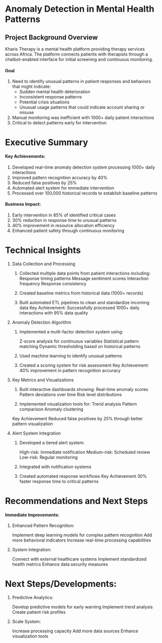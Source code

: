 # Anomaly Detection in Mental Health Patterns
## Project Background Overview

Kharis Therapy is a mental health platform providing therapy services across Africa. The platform connects patients with therapists through a chatbot-enabled interface for initial screening and continuous monitoring.
#### Goal
1. Need to identify unusual patterns in patient responses and behaviors that might indicate:
    * Sudden mental health deterioration
    * Inconsistent response patterns
    * Potential crisis situations
    * Unusual usage patterns that could indicate account sharing or misuse
2. Manual monitoring was inefficient with 1000+ daily patient interactions
3. Critical to detect patterns early for intervention

# Executive Summary
#### Key Achievements:

1. Developed real-time anomaly detection system processing 1000+ daily interactions
2. Improved pattern recognition accuracy by 40%
3. Reduced false positives by 25%
4. Automated alert system for immediate intervention
5. Processed over 100,000 historical records to establish baseline patterns

#### Business Impact:

1. Early intervention in 85% of identified critical cases
2. 30% reduction in response time to unusual patterns
3. 40% improvement in resource allocation efficiency
4. Enhanced patient safety through continuous monitoring

# Technical Insights
1. Data Collection and Processing

    1. Collected multiple data points from patient interactions including:
        Response timing patterns
        Message sentiment scores
        Interaction frequency
        Response consistency

    2. Created baseline metrics from historical data (1000+ records)
    3. Built automated ETL pipelines to clean and standardize incoming data
    Key Achievement: 
        Successfully processed 1000+ daily interactions with 95% data quality

2. Anomaly Detection Algorithm
    1. Implemented a multi-factor detection system using:

        Z-score analysis for continuous variables
        Statistical pattern matching
        Dynamic thresholding based on historical patterns

    2. Used machine learning to identify unusual patterns
    3. Created a scoring system for risk assessment
    Key Achievement: 
        40% improvement in pattern recognition accuracy

3. Key Metrics and Visualizations

    1. Built interactive dashboards showing:
        Real-time anomaly scores
        Pattern deviations over time
        Risk level distributions

    2. Implemented visualization tools for:
        Trend analysis
        Pattern comparison
        Anomaly clustering

    Key Achievement
        Reduced false positives by 25% through better pattern visualization

4. Alert System Integration

    1. Developed a tiered alert system:

        High-risk: Immediate notification
        Medium-risk: Scheduled review
        Low-risk: Regular monitoring

    2. Integrated with notification systems
    3. Created automated response workflows
    Key Achievement
     30% faster response time to critical patterns

# Recommendations and Next Steps
#### Immediate Improvements:

1. Enhanced Pattern Recognition:

    Implement deep learning models for complex pattern recognition
    Add more behavioral indicators
    Increase real-time processing capabilities


2. System Integration:

    Connect with external healthcare systems
    Implement standardized health metrics
    Enhance data security measures

# Next Steps/Developments:

1. Predictive Analytics:

    Develop predictive models for early warning
    Implement trend analysis
    Create patient risk profiles


2. Scale System:

    Increase processing capacity
    Add more data sources
    Enhance visualization tools